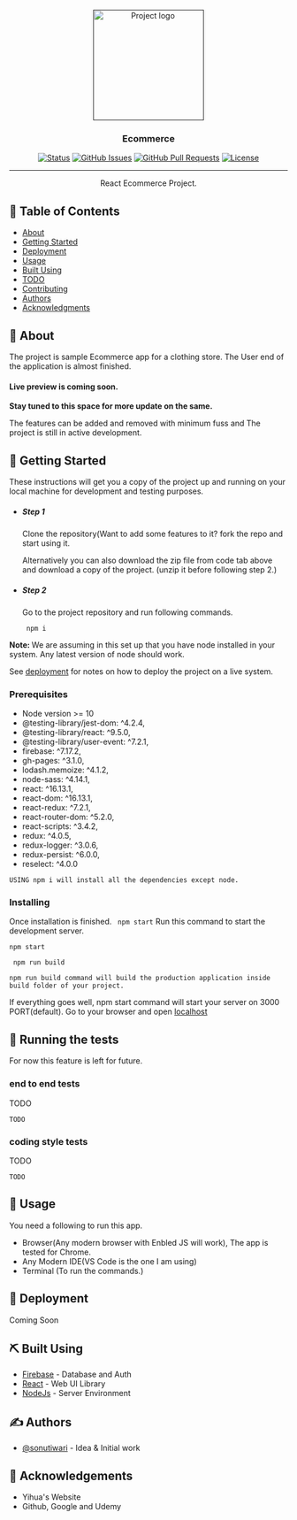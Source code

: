 <p align="center">
  <a href="" rel="noopener">
 <img width=200px height=200px src="https://i.imgur.com/6wj0hh6.jpg" alt="Project logo"></a>
</p>

<h3 align="center">Ecommerce</h3>

<div align="center">

[![Status](https://img.shields.io/badge/status-active-success.svg)]()
[![GitHub Issues](https://img.shields.io/github/issues/sonutiwari/Ecommerce.svg)](https://github.com/sonutiwari/Ecommerce/issues)
[![GitHub Pull Requests](https://img.shields.io/github/issues-pr/sonutiwari/Ecommerce.svg)](https://github.com/sonutiwari/Ecommerce/pulls)
[![License](https://img.shields.io/badge/license-MIT-blue.svg)](/LICENSE)

</div>

---

<p align="center"> React Ecommerce Project.
    <br> 
</p>

## 📝 Table of Contents

- [About](#about)
- [Getting Started](#getting_started)
- [Deployment](#deployment)
- [Usage](#usage)
- [Built Using](#built_using)
- [TODO](../TODO.md)
- [Contributing](../CONTRIBUTING.md)
- [Authors](#authors)
- [Acknowledgments](#acknowledgement)

## 🧐 About <a name = "about"></a>

The project is sample Ecommerce app for a clothing store.
The User end of the application is almost finished.

<h4>Live preview is coming soon.</h4>
<strong>Stay tuned to this space for more update on the same.</strong>

The features can be added and removed with minimum fuss and
The project is still in active development.

## 🏁 Getting Started <a name = "getting_started"></a>

These instructions will get you a copy of the project up and running on your local machine for development and testing purposes.

<ul>
<li>
<h5>Step 1</h5>
<p>Clone the repository(Want to add some features to it? fork the repo and start using it.

Alternatively you can also download the zip file from code tab above and download a copy of the project. (unzip it before following step 2.)

</p>
</li>
<li>
<h5>Step 2</h5>
<p>Go to the project repository and run following commands.</p>
<code> npm i </code><br />
</li>
</ul>
<p>
<strong>Note: </strong><span>We are assuming in this set up that you have node installed in your system. Any latest version of node should work.</span>
</p>

See [deployment](#deployment) for notes on how to deploy the project on a live system.

### Prerequisites

- Node version >= 10
- @testing-library/jest-dom: ^4.2.4,
- @testing-library/react: ^9.5.0,
- @testing-library/user-event: ^7.2.1,
- firebase: ^7.17.2,
- gh-pages: ^3.1.0,
- lodash.memoize: ^4.1.2,
- node-sass: ^4.14.1,
- react: ^16.13.1,
- react-dom: ^16.13.1,
- react-redux: ^7.2.1,
- react-router-dom: ^5.2.0,
- react-scripts: ^3.4.2,
- redux: ^4.0.5,
- redux-logger: ^3.0.6,
- redux-persist: ^6.0.0,
- reselect: ^4.0.0

```
USING npm i will install all the dependencies except node.
```

### Installing

Once installation is finished.
<code> npm start</code>
Run this command to start the development server.

```
npm start
```

<code> npm run build</code>

```
npm run build command will build the production application inside build folder of your project.
```

If everything goes well, npm start command will start your server on 3000 PORT(default).
Go to your browser and open [localhost](http://localhost:3000)

## 🔧 Running the tests <a name = "tests"></a>

For now this feature is left for future.

### end to end tests

TODO

```
TODO
```

### coding style tests

TODO

```
TODO
```

## 🎈 Usage <a name="usage"></a>

You need a following to run this app.

- Browser(Any modern browser with Enbled JS will work), The app is tested for Chrome.
- Any Modern IDE(VS Code is the one I am using)
- Terminal (To run the commands.)

## 🚀 Deployment <a name = "deployment"></a>

Coming Soon

## ⛏️ Built Using <a name = "built_using"></a>

- [Firebase](https://www.firebase.com/) - Database and Auth
- [React](https://reactjs.org/) - Web UI Library
- [NodeJs](https://nodejs.org/en/) - Server Environment

## ✍️ Authors <a name = "authors"></a>

- [@sonutiwari](https://github.com/sonutiwari) - Idea & Initial work

## 🎉 Acknowledgements <a name = "acknowledgement"></a>

- Yihua's Website
- Github, Google and Udemy
